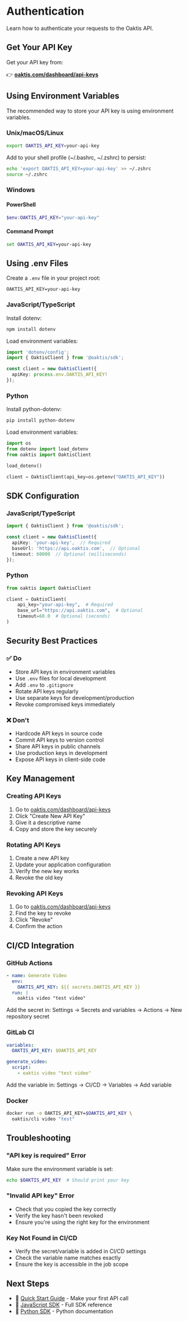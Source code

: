 # Authentication

Learn how to authenticate your requests to the Oaktis API.

## Get Your API Key

Get your API key from:

👉 **[oaktis.com/dashboard/api-keys](https://oaktis.com/?utm_source=docs&utm_medium=devhub&utm_campaign=oss-sdk&utm_content=auth)**

## Using Environment Variables

The recommended way to store your API key is using environment variables.

### Unix/macOS/Linux

```bash
export OAKTIS_API_KEY=your-api-key
```

Add to your shell profile (~/.bashrc, ~/.zshrc) to persist:

```bash
echo 'export OAKTIS_API_KEY=your-api-key' >> ~/.zshrc
source ~/.zshrc
```

### Windows

#### PowerShell

```powershell
$env:OAKTIS_API_KEY="your-api-key"
```

#### Command Prompt

```cmd
set OAKTIS_API_KEY=your-api-key
```

## Using .env Files

Create a `.env` file in your project root:

```env
OAKTIS_API_KEY=your-api-key
```

### JavaScript/TypeScript

Install dotenv:

```bash
npm install dotenv
```

Load environment variables:

```typescript
import 'dotenv/config';
import { OaktisClient } from '@oaktis/sdk';

const client = new OaktisClient({
  apiKey: process.env.OAKTIS_API_KEY!
});
```

### Python

Install python-dotenv:

```bash
pip install python-dotenv
```

Load environment variables:

```python
import os
from dotenv import load_dotenv
from oaktis import OaktisClient

load_dotenv()

client = OaktisClient(api_key=os.getenv("OAKTIS_API_KEY"))
```

## SDK Configuration

### JavaScript/TypeScript

```typescript
import { OaktisClient } from '@oaktis/sdk';

const client = new OaktisClient({
  apiKey: 'your-api-key',  // Required
  baseUrl: 'https://api.oaktis.com',  // Optional
  timeout: 60000  // Optional (milliseconds)
});
```

### Python

```python
from oaktis import OaktisClient

client = OaktisClient(
    api_key="your-api-key",  # Required
    base_url="https://api.oaktis.com",  # Optional
    timeout=60.0  # Optional (seconds)
)
```

## Security Best Practices

### ✅ Do

- Store API keys in environment variables
- Use `.env` files for local development
- Add `.env` to `.gitignore`
- Rotate API keys regularly
- Use separate keys for development/production
- Revoke compromised keys immediately

### ❌ Don't

- Hardcode API keys in source code
- Commit API keys to version control
- Share API keys in public channels
- Use production keys in development
- Expose API keys in client-side code

## Key Management

### Creating API Keys

1. Go to [oaktis.com/dashboard/api-keys](https://oaktis.com)
2. Click "Create New API Key"
3. Give it a descriptive name
4. Copy and store the key securely

### Rotating API Keys

1. Create a new API key
2. Update your application configuration
3. Verify the new key works
4. Revoke the old key

### Revoking API Keys

1. Go to [oaktis.com/dashboard/api-keys](https://oaktis.com)
2. Find the key to revoke
3. Click "Revoke"
4. Confirm the action

## CI/CD Integration

### GitHub Actions

```yaml
- name: Generate Video
  env:
    OAKTIS_API_KEY: ${{ secrets.OAKTIS_API_KEY }}
  run: |
    oaktis video "test video"
```

Add the secret in:
Settings → Secrets and variables → Actions → New repository secret

### GitLab CI

```yaml
variables:
  OAKTIS_API_KEY: $OAKTIS_API_KEY

generate_video:
  script:
    - oaktis video "test video"
```

Add the variable in:
Settings → CI/CD → Variables → Add variable

### Docker

```bash
docker run -e OAKTIS_API_KEY=$OAKTIS_API_KEY \
  oaktis/cli video "test"
```

## Troubleshooting

### "API key is required" Error

Make sure the environment variable is set:

```bash
echo $OAKTIS_API_KEY  # Should print your key
```

### "Invalid API key" Error

- Check that you copied the key correctly
- Verify the key hasn't been revoked
- Ensure you're using the right key for the environment

### Key Not Found in CI/CD

- Verify the secret/variable is added in CI/CD settings
- Check the variable name matches exactly
- Ensure the key is accessible in the job scope

## Next Steps

- 📖 [Quick Start Guide](quickstart.md) - Make your first API call
- 🔧 [JavaScript SDK](https://github.com/oaktis/oaktis-sdk/tree/main/packages/js-sdk) - Full SDK reference
- 🐍 [Python SDK](https://github.com/oaktis/oaktis-sdk/tree/main/packages/py-sdk) - Python documentation
